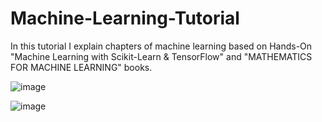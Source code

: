 # Machine-Learning-Tutorial
In this tutorial I explain chapters of machine learning based on Hands-On "Machine Learning with Scikit-Learn & TensorFlow" and "MATHEMATICS FOR MACHINE LEARNING" books.

![image](https://github.com/user-attachments/assets/f250ce8b-4cf6-42bd-8dd3-2ac470ac088f)

![image](https://github.com/user-attachments/assets/29c7ecce-8371-4c8b-a435-554d16bce8c0)

